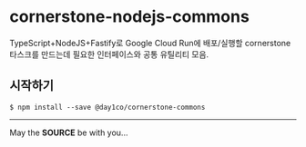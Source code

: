 cornerstone-nodejs-commons
=====================

TypeScript+NodeJS+Fastify로 Google Cloud Run에 배포/실행할 cornerstone 타스크를 만드는데 필요한 인터페이스와 공통 유틸리티 모음.

시작하기
--------

```console
$ npm install --save @day1co/cornerstone-commons
```

---
May the **SOURCE** be with you...
